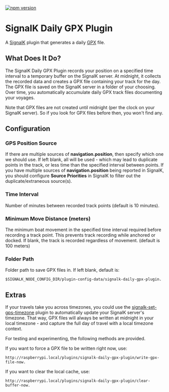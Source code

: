 [![npm version](https://img.shields.io/npm/v/signalk-daily-gpx-plugin.svg)](https://www.npmjs.com/package/signalk-daily-gpx-plugin)

# SignalK Daily GPX Plugin

A [SignalK](https://signalk.org/) plugin that generates a daily [GPX](http://www.topografix.com/gpx.asp) file.

## What Does It Do?

The SignalK Daily GPX Plugin records your position on a specified time interval to a temporary buffer on the SignalK server. At midnight, it collects the recorded data and creates a GPX file containing your track for the day. The GPX file is saved on the SignalK server in a folder of your choosing. Over time, you automatically accumulate daily GPX track files documenting your voyages.

Note that GPX files are not created until midnight (per the clock on your SignalK server). So if you look for GPX files before then, you won't find any.

## Configuration

### GPS Position Source

If there are multiple sources of **navigation.position**, then specify which one we should use. If left blank, all will be used - which may lead to duplicate points in the track, or less time than the specified interval between points. If you have multiple sources of **navigation.position** being reported in SignalK, you should configure **Source Priorities** in SignalK to filter out the duplicate/extraneous source(s).

### Time Interval

Number of minutes between recorded track points (default is 10 minutes).

### Minimum Move Distance (meters)

The minimum boat movement in the specified time interval required before recording a track point. This prevents track recording while anchored or docked. If blank, the track is recorded regardless of movement. (default is 100 meters)

### Folder Path

Folder path to save GPX files in. If left blank, default is:

    $SIGNALK_NODE_CONFIG_DIR/plugin-config-data/signalk-daily-gpx-plugin.

## Extras

If your travels take you across timezones, you could use the [signalk-set-gps-timezone](https://github.com/hoeken/signalk-set-gps-timezone) plugin to automatically update your SignalK server's timezone. That way, GPX files will always be written at midnight in your local timezone - and capture the full day of travel with a local timezone context.

For testing and experimenting, the following methods are provided.

If you want to force a GPX file to be written right now, use:

    http://raspberrypi.local/plugins/signalk-daily-gpx-plugin/write-gpx-file-now. 

If you want to clear the local cache, use:

    http://raspberrypi.local/plugins/signalk-daily-gpx-plugin/clear-buffer-now.
